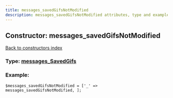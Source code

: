 ```yaml
---
title: messages_savedGifsNotModified
description: messages_savedGifsNotModified attributes, type and example
---
```

## Constructor: messages\_savedGifsNotModified  
[Back to constructors index](index.md)






### Type: [messages\_SavedGifs](../types/messages_SavedGifs.md)


### Example:

```
$messages_savedGifsNotModified = ['_' => messages_savedGifsNotModified, ];
```